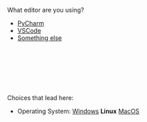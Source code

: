 What editor are you using?



- [PyCharm](ci-pycharm.md)
- [VSCode](ci-vscode_b.md)
- [Something else](ci-no-help.md)



<br><br><br>
------
Choices that lead here:
- Operating System: [Windows](cant-import2_a.md) **Linux** [MacOS](cant-import2_c.md)
